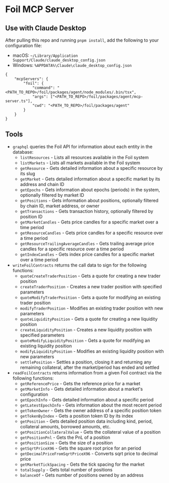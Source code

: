 # Foil MCP Server

## Use with Claude Desktop

After pulling this repo and running `pnpm install`, add the following to your configuration file:
* macOS: `~/Library/Application Support/Claude/claude_desktop_config.json`
* Windows: `%APPDATA%\Claude\claude_desktop_config.json`

```
{
    "mcpServers": {
        "foil": {
            "command": "<PATH_TO_REPO>/foil/packages/agent/node_modules/.bin/tsx",
            "args": ["<PATH_TO_REPO>/foil/packages/agent/mcp-server.ts"],
            "cwd": "<PATH_TO_REPO>/foil/packages/agent"
        }
    }
}
```

## Tools

* `graphql` queries the Foil API for information about each entity in the database:
  * `listResources` - Lists all resources available in the Foil system
  * `listMarkets` - Lists all markets available in the Foil system
  * `getResource` - Gets detailed information about a specific resource by its slug
  * `getMarket` - Gets detailed information about a specific market by its address and chain ID
  * `getEpochs` - Gets information about epochs (periods) in the system, optionally filtered by market ID
  * `getPositions` - Gets information about positions, optionally filtered by chain ID, market address, or owner
  * `getTransactions` - Gets transaction history, optionally filtered by position ID
  * `getMarketCandles` - Gets price candles for a specific market over a time period
  * `getResourceCandles` - Gets price candles for a specific resource over a time period
  * `getResourceTrailingAverageCandles` - Gets trailing average price candles for a specific resource over a time period
  * `getIndexCandles` - Gets index price candles for a specific market over a time period
* `writeFoilContracts` returns the call data to sign for the following functions:
  * `quoteCreateTraderPosition` - Gets a quote for creating a new trader position
  * `createTraderPosition` - Creates a new trader position with specified parameters
  * `quoteModifyTraderPosition` - Gets a quote for modifying an existing trader position
  * `modifyTraderPosition` - Modifies an existing trader position with new parameters
  * `quoteLiquidityPosition` - Gets a quote for creating a new liquidity position
  * `createLiquidityPosition` - Creates a new liquidity position with specified parameters
  * `quoteModifyLiquidityPosition` - Gets a quote for modifying an existing liquidity position
  * `modifyLiquidityPosition` - Modifies an existing liquidity position with new parameters
  * `settlePosition` - Settles a position, closing it and returning any remaining collateral, after the market/period has ended and settled
* `readFoilContracts` returns information from a given Foil contract via the following functions:
  * `getReferencePrice` - Gets the reference price for a market
  * `getMarketInfo` - Gets detailed information about a market's configuration
  * `getEpochInfo` - Gets detailed information about a specific period
  * `getLatestEpochInfo` - Gets information about the most recent period
  * `getTokenOwner` - Gets the owner address of a specific position token
  * `getTokenByIndex` - Gets a position token ID by its index
  * `getPosition` - Gets detailed position data including kind, period, collateral amounts, borrowed amounts, etc.
  * `getPositionCollateralValue` - Gets the collateral value of a position
  * `getPositionPnl` - Gets the PnL of a position
  * `getPositionSize` - Gets the size of a position
  * `getSqrtPriceX96` - Gets the square root price for an period
  * `getDecimalPriceFromSqrtPriceX96` - Converts sqrt price to decimal price
  * `getMarketTickSpacing` - Gets the tick spacing for the market
  * `totalSupply` - Gets total number of positions
  * `balanceOf` - Gets number of positions owned by an address